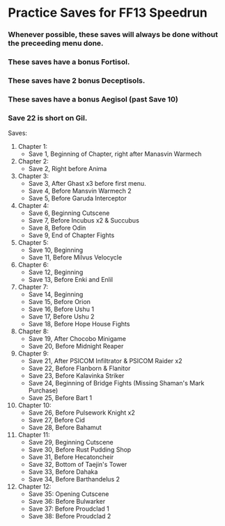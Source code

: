 # Practice Saves for FF13 Speedrun

### Whenever possible, these saves will always be done without the preceeding menu done.
### These saves have a bonus Fortisol.
### These saves have 2 bonus Deceptisols.
### These saves have a bonus Aegisol (past Save 10)
### Save 22 is short on Gil.


Saves:

1. Chapter 1:
    * Save 1, Beginning of Chapter, right after Manasvin Warmech
2. Chapter 2:
    * Save 2, Right before Anima
3. Chapter 3:
    * Save 3, After Ghast x3 before first menu.
    * Save 4, Before Mansvin Warmech 2
    * Save 5, Before Garuda Interceptor
4. Chapter 4:
    * Save 6, Beginning Cutscene
    * Save 7, Before Incubus x2 & Succubus
    * Save 8, Before Odin
    * Save 9, End of Chapter Fights
5. Chapter 5:
    * Save 10, Beginning
    * Save 11, Before Milvus Velocycle
6. Chapter 6:
    * Save 12, Beginning
    * Save 13, Before Enki and Enlil
7. Chapter 7:
    * Save 14, Beginning
    * Save 15, Before Orion
    * Save 16, Before Ushu 1
    * Save 17, Before Ushu 2
    * Save 18, Before Hope House Fights
8. Chapter 8:
    * Save 19, After Chocobo Minigame
    * Save 20, Before Midnight Reaper
9. Chapter 9:
    * Save 21, After PSICOM Infiltrator & PSICOM Raider x2
    * Save 22, Before Flanborn & Flanitor
    * Save 23, Before Kalavinka Striker
    * Save 24, Beginning of Bridge Fights (Missing Shaman's Mark Purchase)
    * Save 25, Before Bart 1
10. Chapter 10:
    * Save 26, Before Pulsework Knight x2
    * Save 27, Before Cid
    * Save 28, Before Bahamut
11. Chapter 11:
    * Save 29, Beginning Cutscene
    * Save 30, Before Rust Pudding Shop
    * Save 31, Before Hecatoncheir
    * Save 32, Bottom of Taejin's Tower
    * Save 33, Before Dahaka
    * Save 34, Before Barthandelus 2
12. Chapter 12:
    * Save 35: Opening Cutscene
    * Save 36: Before Bulwarker
    * Save 37: Before Proudclad 1
    * Save 38: Before Proudclad 2


